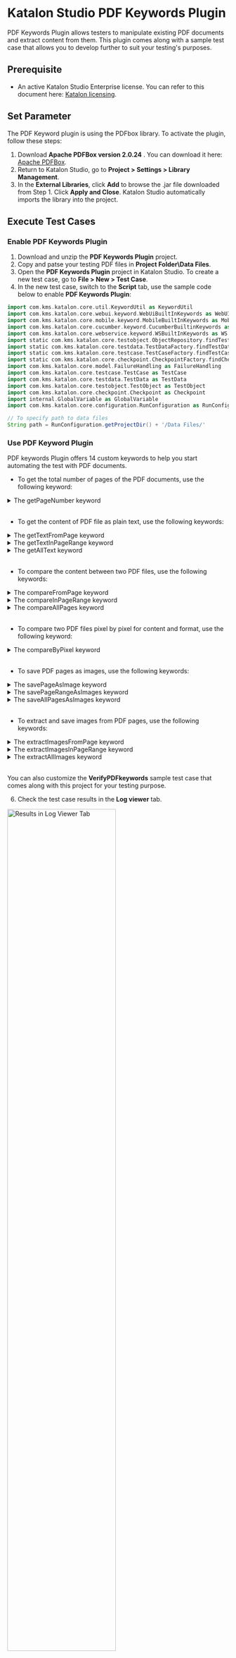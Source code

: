 # Katalon Studio PDF Keywords Plugin

PDF Keywords Plugin allows testers to manipulate existing PDF documents and extract content from them. This plugin comes along with a sample test case that allows you to develop further to suit your testing's purposes.

## Prerequisite

- An active Katalon Studio Enterprise license. You can refer to this document here: [Katalon licensing](https://docs.katalon.com/katalon-studio/docs/license.html).
## Set Parameter

The PDF Keyword plugin is using the PDFbox library. To activate the plugin, follow these steps:

1. Download **Apache PDFBox version 2.0.24** . You can download it here: [Apache PDFBox](https://www.apache.org/dyn/closer.lua/pdfbox/2.0.24/pdfbox-app-2.0.24.jar).
2. Return to Katalon Studio, go to **Project > Settings > Library Management**. 
3. In the **External Libraries**, click **Add** to browse the .jar file downloaded from Step 1. Click **Apply and Close**. Katalon Studio automatically imports the library into the project.
## Execute Test Cases

### Enable PDF Keywords Plugin

1. Download and unzip the **PDF Keywords Plugin** project.
2. Copy and patse your testing PDF files in **Project Folder\Data Files**.
3. Open the **PDF Keywords Plugin** project in Katalon Studio. To create a new test case, go to **File > New > Test Case**.
4. In the new test case, switch to the **Script** tab, use the sample code below to enable **PDF Keywords Plugin**:

``` groovy
import com.kms.katalon.core.util.KeywordUtil as KeywordUtil
import com.kms.katalon.core.webui.keyword.WebUiBuiltInKeywords as WebUI
import com.kms.katalon.core.mobile.keyword.MobileBuiltInKeywords as Mobile
import com.kms.katalon.core.cucumber.keyword.CucumberBuiltinKeywords as CucumberKW
import com.kms.katalon.core.webservice.keyword.WSBuiltInKeywords as WS
import static com.kms.katalon.core.testobject.ObjectRepository.findTestObject
import static com.kms.katalon.core.testdata.TestDataFactory.findTestData
import static com.kms.katalon.core.testcase.TestCaseFactory.findTestCase
import static com.kms.katalon.core.checkpoint.CheckpointFactory.findCheckpoint
import com.kms.katalon.core.model.FailureHandling as FailureHandling
import com.kms.katalon.core.testcase.TestCase as TestCase
import com.kms.katalon.core.testdata.TestData as TestData
import com.kms.katalon.core.testobject.TestObject as TestObject
import com.kms.katalon.core.checkpoint.Checkpoint as Checkpoint
import internal.GlobalVariable as GlobalVariable
import com.kms.katalon.core.configuration.RunConfiguration as RunConfiguration

// To specify path to data files
String path = RunConfiguration.getProjectDir() + '/Data Files/'

```

### Use PDF Keyword Plugin

PDF keywords Plugin offers 14 custom keywords to help you start automating the test with PDF documents. 

- To get the total number of pages of the PDF documents, use the following keyword:

<details><summary> The getPageNumber keyword </summary>

### Description

This keyword gets the total number of pages in the document.
### Parameters

<table width="854">
<tbody>
<tr>
<td><strong>Parameter</strong></td>
<td><strong>Type</strong></td>
<td><strong>Mandatory</strong></td>
<td><strong>Description</strong></td>
</tr>
<tr>
<td>File</td>
<td>
<p>String</p>
</td>
<td>Required</td>
<td>The absolute file path</td>
</tr>
</tbody>
</table>

### Example

To get the total number of pages of the **Test_text1.pdf** PDF document, copy and patse the sample code as below:

``` groovy
import com.kms.katalon.core.util.KeywordUtil as KeywordUtil
import com.kms.katalon.core.webui.keyword.WebUiBuiltInKeywords as WebUI
import com.kms.katalon.core.mobile.keyword.MobileBuiltInKeywords as Mobile
import com.kms.katalon.core.cucumber.keyword.CucumberBuiltinKeywords as CucumberKW
import com.kms.katalon.core.webservice.keyword.WSBuiltInKeywords as WS
import static com.kms.katalon.core.testobject.ObjectRepository.findTestObject
import static com.kms.katalon.core.testdata.TestDataFactory.findTestData
import static com.kms.katalon.core.testcase.TestCaseFactory.findTestCase
import static com.kms.katalon.core.checkpoint.CheckpointFactory.findCheckpoint
import com.kms.katalon.core.model.FailureHandling as FailureHandling
import com.kms.katalon.core.testcase.TestCase as TestCase
import com.kms.katalon.core.testdata.TestData as TestData
import com.kms.katalon.core.testobject.TestObject as TestObject
import com.kms.katalon.core.checkpoint.Checkpoint as Checkpoint
import internal.GlobalVariable as GlobalVariable
import com.kms.katalon.core.configuration.RunConfiguration as RunConfiguration

String path = RunConfiguration.getProjectDir() + '/Data Files/'

CustomKeywords.'com.kms.katalon.keyword.pdf.PDF.getPageNumber'(path + 'test_text1.pdf')

```
</details>
&nbsp;

- To get the content of PDF file as plain text, use the following keywords:

<details><summary> The getTextFromPage keyword </summary>

### Description

This keyword gets the content of a specific PDF page as plain text.
### Parameters

<table width="854">
<tbody>
<tr>
<td><strong>Parameter</strong></td>
<td><strong>Type</strong></td>
<td><strong>Mandatory</strong></td>
<td><strong>Description</strong></td>
</tr>
<tr>
<td>File</td>
<td>
<p>String</p>
</td>
<td>Required</td>
<td>The absolute file path</td>
</tr>
<tr>
<td>startPage</td>
<td>
<p>int</p>
</td>
<td>Required</td>
<td>The page number of the desired PDF page</td>
</tr>
</tbody>
</table>

### Example

To get the Page 3 of the **Test_text1.pdf** PDF document as plain text, copy and patse the sample code as below:

``` groovy
import com.kms.katalon.core.util.KeywordUtil as KeywordUtil
import com.kms.katalon.core.webui.keyword.WebUiBuiltInKeywords as WebUI
import com.kms.katalon.core.mobile.keyword.MobileBuiltInKeywords as Mobile
import com.kms.katalon.core.cucumber.keyword.CucumberBuiltinKeywords as CucumberKW
import com.kms.katalon.core.webservice.keyword.WSBuiltInKeywords as WS
import static com.kms.katalon.core.testobject.ObjectRepository.findTestObject
import static com.kms.katalon.core.testdata.TestDataFactory.findTestData
import static com.kms.katalon.core.testcase.TestCaseFactory.findTestCase
import static com.kms.katalon.core.checkpoint.CheckpointFactory.findCheckpoint
import com.kms.katalon.core.model.FailureHandling as FailureHandling
import com.kms.katalon.core.testcase.TestCase as TestCase
import com.kms.katalon.core.testdata.TestData as TestData
import com.kms.katalon.core.testobject.TestObject as TestObject
import com.kms.katalon.core.checkpoint.Checkpoint as Checkpoint
import internal.GlobalVariable as GlobalVariable
import com.kms.katalon.core.configuration.RunConfiguration as RunConfiguration

String path = RunConfiguration.getProjectDir() + '/Data Files/'

CustomKeywords.'com.kms.katalon.keyword.pdf.PDF.getTextFromPage'(path + 'test_text1.pdf', 3)

```
</details>

<details><summary> The getTextInPageRange keyword </summary>

### Description

This keyword gets the content of a range of PDF pages as plain text.

### Parameters

<table width="854">
<tbody>
<tr>
<td><strong>Parameter</strong></td>
<td><strong>Type</strong></td>
<td><strong>Mandatory</strong></td>
<td><strong>Description</strong></td>
</tr>
<tr>
<td>File</td>
<td>
<p>String</p>
</td>
<td>Required</td>
<td>The absolute file path</td>
</tr>
<tr>
<td>startPage</td>
<td>
<p>int</p>
</td>
<td>Required</td>
<td>The starting page number of the page range</td>
</tr>
<tr>
<td>endPage</td>
<td>
<p>int</p>
</td>
<td>Required</td>
<td>The ending page number of the page range</td>
</tr>
</tbody>
</table>

### Example

To get the Page 1-3 of the **Test_text1.pdf** PDF document as plain text, copy and patse the sample code as below:

``` groovy
import com.kms.katalon.core.util.KeywordUtil as KeywordUtil
import com.kms.katalon.core.webui.keyword.WebUiBuiltInKeywords as WebUI
import com.kms.katalon.core.mobile.keyword.MobileBuiltInKeywords as Mobile
import com.kms.katalon.core.cucumber.keyword.CucumberBuiltinKeywords as CucumberKW
import com.kms.katalon.core.webservice.keyword.WSBuiltInKeywords as WS
import static com.kms.katalon.core.testobject.ObjectRepository.findTestObject
import static com.kms.katalon.core.testdata.TestDataFactory.findTestData
import static com.kms.katalon.core.testcase.TestCaseFactory.findTestCase
import static com.kms.katalon.core.checkpoint.CheckpointFactory.findCheckpoint
import com.kms.katalon.core.model.FailureHandling as FailureHandling
import com.kms.katalon.core.testcase.TestCase as TestCase
import com.kms.katalon.core.testdata.TestData as TestData
import com.kms.katalon.core.testobject.TestObject as TestObject
import com.kms.katalon.core.checkpoint.Checkpoint as Checkpoint
import internal.GlobalVariable as GlobalVariable
import com.kms.katalon.core.configuration.RunConfiguration as RunConfiguration

String path = RunConfiguration.getProjectDir() + '/Data Files/'

CustomKeywords.'com.kms.katalon.keyword.pdf.PDF.getTextInPageRange'(path + 'test_text1.pdf', 1, 3)

```

</details>


<details><summary> The getAllText keyword </summary>

### Description

This keyword gets all content of the document as plain text.
### Parameters
<table width="854">
<tbody>
<tr>
<td><strong>Parameter</strong></td>
<td><strong>Type</strong></td>
<td><strong>Mandatory</strong></td>
<td><strong>Description</strong></td>
</tr>
<tr>
<td>File</td>
<td>
<p>String</p>
</td>
<td>&nbsp;Required</td>
<td>The absolute file path</td>
</tr>
</tbody>
</table>

### Example

To get all pages of the **Test_text1.pdf** PDF document as plain text, copy and patse the sample code as below:

``` groovy
import com.kms.katalon.core.util.KeywordUtil as KeywordUtil
import com.kms.katalon.core.webui.keyword.WebUiBuiltInKeywords as WebUI
import com.kms.katalon.core.mobile.keyword.MobileBuiltInKeywords as Mobile
import com.kms.katalon.core.cucumber.keyword.CucumberBuiltinKeywords as CucumberKW
import com.kms.katalon.core.webservice.keyword.WSBuiltInKeywords as WS
import static com.kms.katalon.core.testobject.ObjectRepository.findTestObject
import static com.kms.katalon.core.testdata.TestDataFactory.findTestData
import static com.kms.katalon.core.testcase.TestCaseFactory.findTestCase
import static com.kms.katalon.core.checkpoint.CheckpointFactory.findCheckpoint
import com.kms.katalon.core.model.FailureHandling as FailureHandling
import com.kms.katalon.core.testcase.TestCase as TestCase
import com.kms.katalon.core.testdata.TestData as TestData
import com.kms.katalon.core.testobject.TestObject as TestObject
import com.kms.katalon.core.checkpoint.Checkpoint as Checkpoint
import internal.GlobalVariable as GlobalVariable
import com.kms.katalon.core.configuration.RunConfiguration as RunConfiguration

String path = RunConfiguration.getProjectDir() + '/Data Files/'

CustomKeywords.'com.kms.katalon.keyword.pdf.PDF.getAllText'(path + 'test_text1.pdf')

```

</details>
&nbsp;

- To compare the content between two PDF files, use the following keywords:

<details><summary> The compareFromPage keyword </summary>

### Description

This keyword compares a particular page of two given PDF documents. The value returns true if the pages match, false if otherwise.
### Parameters
<table width="854">
<tbody>
<tr>
<td><strong>Parameter</strong></td>
<td><strong>Type</strong></td>
<td><strong>Mandatory</strong></td>
<td><strong>Description</strong></td>
</tr>
<tr>
<td>file1</td>
<td>
<p>String</p>
</td>
<td>Required</td>
<td>The absolute file path of the expected file</td>
</tr>
<tr>
<td>file2</td>
<td>
<p>String</p>
</td>
<td>Required</td>
<td>The absolute file path of the actual file</td>
</tr>
<tr>
<td>startPage</td>
<td>
<p>int</p>
</td>
<td>Required</td>
<td>The page number of the specific PDF page</td>
</tr>
<tr>
<td>excludePattern</td>
<td>
<p>def</p>
</td>
<td>Optional</td>
<td>The strings need to exclude from the comparison</td>
</tr>
</tbody>
</table>

### Example

1.  To compare Page 3 of the **Test_text1.pdf** file and the **Test_text2.pdf** file without excluding any strings, copy and patse the sample code as below:

``` groovy
import com.kms.katalon.core.util.KeywordUtil as KeywordUtil
import com.kms.katalon.core.webui.keyword.WebUiBuiltInKeywords as WebUI
import com.kms.katalon.core.mobile.keyword.MobileBuiltInKeywords as Mobile
import com.kms.katalon.core.cucumber.keyword.CucumberBuiltinKeywords as CucumberKW
import com.kms.katalon.core.webservice.keyword.WSBuiltInKeywords as WS
import static com.kms.katalon.core.testobject.ObjectRepository.findTestObject
import static com.kms.katalon.core.testdata.TestDataFactory.findTestData
import static com.kms.katalon.core.testcase.TestCaseFactory.findTestCase
import static com.kms.katalon.core.checkpoint.CheckpointFactory.findCheckpoint
import com.kms.katalon.core.model.FailureHandling as FailureHandling
import com.kms.katalon.core.testcase.TestCase as TestCase
import com.kms.katalon.core.testdata.TestData as TestData
import com.kms.katalon.core.testobject.TestObject as TestObject
import com.kms.katalon.core.checkpoint.Checkpoint as Checkpoint
import internal.GlobalVariable as GlobalVariable
import com.kms.katalon.core.configuration.RunConfiguration as RunConfiguration

String path = RunConfiguration.getProjectDir() + '/Data Files/'

CustomKeywords.'com.kms.katalon.keyword.pdf.PDF.compareFromPage'(path + 'test_text1.pdf', path + 'test_text2.pdf', 3, null)

```
2.  To compare Page 3 of the **Test_text1.pdf** file and the **Test_text2.pdf** file excluding the **1998**, **1999** strings, copy and patse the sample code as below:

``` groovy
import com.kms.katalon.core.util.KeywordUtil as KeywordUtil
import com.kms.katalon.core.webui.keyword.WebUiBuiltInKeywords as WebUI
import com.kms.katalon.core.mobile.keyword.MobileBuiltInKeywords as Mobile
import com.kms.katalon.core.cucumber.keyword.CucumberBuiltinKeywords as CucumberKW
import com.kms.katalon.core.webservice.keyword.WSBuiltInKeywords as WS
import static com.kms.katalon.core.testobject.ObjectRepository.findTestObject
import static com.kms.katalon.core.testdata.TestDataFactory.findTestData
import static com.kms.katalon.core.testcase.TestCaseFactory.findTestCase
import static com.kms.katalon.core.checkpoint.CheckpointFactory.findCheckpoint
import com.kms.katalon.core.model.FailureHandling as FailureHandling
import com.kms.katalon.core.testcase.TestCase as TestCase
import com.kms.katalon.core.testdata.TestData as TestData
import com.kms.katalon.core.testobject.TestObject as TestObject
import com.kms.katalon.core.checkpoint.Checkpoint as Checkpoint
import internal.GlobalVariable as GlobalVariable
import com.kms.katalon.core.configuration.RunConfiguration as RunConfiguration

String path = RunConfiguration.getProjectDir() + '/Data Files/'

CustomKeywords.'com.kms.katalon.keyword.pdf.PDF.compareFromPage'(path + 'test_text1.pdf', path + 'test_text2.pdf', 3, ['1998', '1999'])

```
</details>


<details><summary> The compareInPageRange keyword </summary>

### Description

This keyword compares a range of page from two given PDF documents. The value returns true if the pages match, false if otherwise.

### Parameters
<table width="854">
<tbody>
<tr>
<td><strong>Parameter</strong></td>
<td><strong>Type</strong></td>
<td><strong>Mandatory</strong></td>
<td><strong>Description</strong></td>
</tr>
<tr>
<td>file1</td>
<td>
<p>String</p>
</td>
<td>Required</td>
<td>The absolute file path of the expected file</td>
</tr>
<tr>
<td>file2</td>
<td>
<p>String</p>
</td>
<td>Required</td>
<td>The absolute file path of the actual file</td>
</tr>
<tr>
<td>startPage</td>
<td>
<p>int</p>
</td>
<td>Required</td>
<td>The starting page number of the page range</td>
</tr>
<tr>
<td>endPage</td>
<td>
<p>int</p>
</td>
<td>Required</td>
<td>The ending page number of the page range </td>
</tr>
<tr>
<td>excludePattern</td>
<td>
<p>def</p>
</td>
<td>Optional</td>
<td>The strings need to exclude from the comparison</td>
</tr>
</tbody>
</table>

### Example

1.  To compare Page 1-3 of the **Test_text1.pdf** file and the **Test_text2.pdf** file without excluding any strings, copy and patse the sample code as below:

``` groovy
import com.kms.katalon.core.util.KeywordUtil as KeywordUtil
import com.kms.katalon.core.webui.keyword.WebUiBuiltInKeywords as WebUI
import com.kms.katalon.core.mobile.keyword.MobileBuiltInKeywords as Mobile
import com.kms.katalon.core.cucumber.keyword.CucumberBuiltinKeywords as CucumberKW
import com.kms.katalon.core.webservice.keyword.WSBuiltInKeywords as WS
import static com.kms.katalon.core.testobject.ObjectRepository.findTestObject
import static com.kms.katalon.core.testdata.TestDataFactory.findTestData
import static com.kms.katalon.core.testcase.TestCaseFactory.findTestCase
import static com.kms.katalon.core.checkpoint.CheckpointFactory.findCheckpoint
import com.kms.katalon.core.model.FailureHandling as FailureHandling
import com.kms.katalon.core.testcase.TestCase as TestCase
import com.kms.katalon.core.testdata.TestData as TestData
import com.kms.katalon.core.testobject.TestObject as TestObject
import com.kms.katalon.core.checkpoint.Checkpoint as Checkpoint
import internal.GlobalVariable as GlobalVariable
import com.kms.katalon.core.configuration.RunConfiguration as RunConfiguration

String path = RunConfiguration.getProjectDir() + '/Data Files/'

CustomKeywords.'com.kms.katalon.keyword.pdf.PDF.compareInPageRange'(path + 'test_text1.pdf', path + 'test_text2.pdf', 1, 3, null)

```
2.  To compare Page 1-3 of the **Test_text1.pdf** file and the **Test_text2.pdf** file excluding the **1998**, **1999** strings, copy and patse the sample code as below:

``` groovy
import com.kms.katalon.core.util.KeywordUtil as KeywordUtil
import com.kms.katalon.core.webui.keyword.WebUiBuiltInKeywords as WebUI
import com.kms.katalon.core.mobile.keyword.MobileBuiltInKeywords as Mobile
import com.kms.katalon.core.cucumber.keyword.CucumberBuiltinKeywords as CucumberKW
import com.kms.katalon.core.webservice.keyword.WSBuiltInKeywords as WS
import static com.kms.katalon.core.testobject.ObjectRepository.findTestObject
import static com.kms.katalon.core.testdata.TestDataFactory.findTestData
import static com.kms.katalon.core.testcase.TestCaseFactory.findTestCase
import static com.kms.katalon.core.checkpoint.CheckpointFactory.findCheckpoint
import com.kms.katalon.core.model.FailureHandling as FailureHandling
import com.kms.katalon.core.testcase.TestCase as TestCase
import com.kms.katalon.core.testdata.TestData as TestData
import com.kms.katalon.core.testobject.TestObject as TestObject
import com.kms.katalon.core.checkpoint.Checkpoint as Checkpoint
import internal.GlobalVariable as GlobalVariable
import com.kms.katalon.core.configuration.RunConfiguration as RunConfiguration

String path = RunConfiguration.getProjectDir() + '/Data Files/'

CustomKeywords.'com.kms.katalon.keyword.pdf.PDF.compareInPageRange'(path + 'test_text1.pdf', path + 'test_text2.pdf', 1, 3, ['1998', '1999'])

```

</details>

<details><summary> The compareAllPages keyword </summary>

### Description

This keyword compares all pages of two given PDF documents. The value returns true if the pages match, false if otherwise.

### Parameters
<table width="854">
<tbody>
<tr>
<td><strong>Parameter</strong></td>
<td><strong>Type</strong></td>
<td><strong>Mandatory</strong></td>
<td><strong>Description</strong></td>
</tr>
<tr>
<td>file1</td>
<td>
<p>String</p>
</td>
<td>Required</td>
<td>The absolute file path of the expected file</td>
</tr>
<tr>
<td>file2</td>
<td>
<p>String</p>
</td>
<td>Required</td>
<td>The absolute file path of the actual file</td>
</tr>
<tr>
<td>excludePattern</td>
<td>
<p>def</p>
</td>
<td>Optional</td>
<td>The strings need to exclude from the comparison</td>
</tr>
</tbody>
</table>

### Example

1.  To compare all pages of the **Test_text1.pdf** file and the **Test_text2.pdf** file without excluding any strings, copy and patse the sample code as below:

``` groovy
import com.kms.katalon.core.util.KeywordUtil as KeywordUtil
import com.kms.katalon.core.webui.keyword.WebUiBuiltInKeywords as WebUI
import com.kms.katalon.core.mobile.keyword.MobileBuiltInKeywords as Mobile
import com.kms.katalon.core.cucumber.keyword.CucumberBuiltinKeywords as CucumberKW
import com.kms.katalon.core.webservice.keyword.WSBuiltInKeywords as WS
import static com.kms.katalon.core.testobject.ObjectRepository.findTestObject
import static com.kms.katalon.core.testdata.TestDataFactory.findTestData
import static com.kms.katalon.core.testcase.TestCaseFactory.findTestCase
import static com.kms.katalon.core.checkpoint.CheckpointFactory.findCheckpoint
import com.kms.katalon.core.model.FailureHandling as FailureHandling
import com.kms.katalon.core.testcase.TestCase as TestCase
import com.kms.katalon.core.testdata.TestData as TestData
import com.kms.katalon.core.testobject.TestObject as TestObject
import com.kms.katalon.core.checkpoint.Checkpoint as Checkpoint
import internal.GlobalVariable as GlobalVariable
import com.kms.katalon.core.configuration.RunConfiguration as RunConfiguration

String path = RunConfiguration.getProjectDir() + '/Data Files/'

CustomKeywords.'com.kms.katalon.keyword.pdf.PDF.compareAllPages'(path + 'test_text1.pdf', path + 'test_text2.pdf', null)

```
2.  To compare Page 1-3 of the **Test_text1.pdf** file and the **Test_text2.pdf** file excluding the **1998**, **1999** strings, copy and patse the sample code as below:

``` groovy
import com.kms.katalon.core.util.KeywordUtil as KeywordUtil
import com.kms.katalon.core.webui.keyword.WebUiBuiltInKeywords as WebUI
import com.kms.katalon.core.mobile.keyword.MobileBuiltInKeywords as Mobile
import com.kms.katalon.core.cucumber.keyword.CucumberBuiltinKeywords as CucumberKW
import com.kms.katalon.core.webservice.keyword.WSBuiltInKeywords as WS
import static com.kms.katalon.core.testobject.ObjectRepository.findTestObject
import static com.kms.katalon.core.testdata.TestDataFactory.findTestData
import static com.kms.katalon.core.testcase.TestCaseFactory.findTestCase
import static com.kms.katalon.core.checkpoint.CheckpointFactory.findCheckpoint
import com.kms.katalon.core.model.FailureHandling as FailureHandling
import com.kms.katalon.core.testcase.TestCase as TestCase
import com.kms.katalon.core.testdata.TestData as TestData
import com.kms.katalon.core.testobject.TestObject as TestObject
import com.kms.katalon.core.checkpoint.Checkpoint as Checkpoint
import internal.GlobalVariable as GlobalVariable
import com.kms.katalon.core.configuration.RunConfiguration as RunConfiguration

String path = RunConfiguration.getProjectDir() + '/Data Files/'

CustomKeywords.'com.kms.katalon.keyword.pdf.PDF.compareAllPages'(path + 'test_text1.pdf', path + 'test_text2.pdf', ['1998', '1999'])

```

</details>
&nbsp;

- To compare two PDF files pixel by pixel for content and format, use the following keyword:

<details><summary> The compareByPixel keyword </summary>

### Description

This keyword compares a range of pages from two PDF documents pixel by pixel for the content and format. The value returns true if the pages match, false if otherwise.
### Parameters
<table width="854">
<tbody>
<tr>
<td><strong>Parameter</strong></td>
<td><strong>Type</strong></td>
<td><strong>Mandatory</strong></td>
<td><strong>Description</strong></td>
</tr>
<tr>
<td>file1</td>
<td>
<p>String</p>
</td>
<td>Required</td>
<td>The absolute file path of the expected file</td>
</tr>
<tr>
<td>file2</td>
<td>
<p>String</p>
</td>
<td>Required</td>
<td>The absolute file path of the actual file</td>
</tr>
<tr>
<td>startPage</td>
<td>
<p>int</p>
</td>
<td>Required</td>
<td>The starting page number of the page range</td>
</tr>
<tr>
<td>endPage</td>
<td>
<p>int</p>
</td>
<td>Required</td>
<td>The ending page number of the page range </td>
</tr>
<tr>
<td>highlightImageDifferences</td>
<td>
<p>boolean</p>
</td>
<td>Required</td>
<td>To highlight differences in the images</td>
</tr>
<tr>
<td>showAllDifferences</td>
<td>
<p>boolean</p>
</td>
<td>Required</td>
<td>To compare all the pages of the PDF files (by default as soon as a mismatch is found in a page, this method exits)</td>
</tr>
</tbody>
</table>

### Example

To compare all pages of the **Test_text1.pdf** and the **Test_text2.pdf** pixel by pixel for content and format, copy and patse the sample code as below:

``` groovy
import com.kms.katalon.core.util.KeywordUtil as KeywordUtil
import com.kms.katalon.core.webui.keyword.WebUiBuiltInKeywords as WebUI
import com.kms.katalon.core.mobile.keyword.MobileBuiltInKeywords as Mobile
import com.kms.katalon.core.cucumber.keyword.CucumberBuiltinKeywords as CucumberKW
import com.kms.katalon.core.webservice.keyword.WSBuiltInKeywords as WS
import static com.kms.katalon.core.testobject.ObjectRepository.findTestObject
import static com.kms.katalon.core.testdata.TestDataFactory.findTestData
import static com.kms.katalon.core.testcase.TestCaseFactory.findTestCase
import static com.kms.katalon.core.checkpoint.CheckpointFactory.findCheckpoint
import com.kms.katalon.core.model.FailureHandling as FailureHandling
import com.kms.katalon.core.testcase.TestCase as TestCase
import com.kms.katalon.core.testdata.TestData as TestData
import com.kms.katalon.core.testobject.TestObject as TestObject
import com.kms.katalon.core.checkpoint.Checkpoint as Checkpoint
import internal.GlobalVariable as GlobalVariable
import com.kms.katalon.core.configuration.RunConfiguration as RunConfiguration

String path = RunConfiguration.getProjectDir() + '/Data Files/'

CustomKeywords.'com.kms.katalon.keyword.pdf.PDF.compareByPixel'(path + 'test_image1_diff.pdf', path + 'test_image2_diff.pdf', -1, -1, true, false)

```

</details>
&nbsp;

- To save PDF pages as images, use the following keywords:

<details><summary> The savePageAsImage keyword </summary>

### Description

To save a specific PDF page as a image. By default, the images are saved to your **Project Folder\Data Files\Temp**.
### Parameters

<table width="854">
<tbody>
<tr>
<td><strong>Parameter</strong></td>
<td><strong>Type</strong></td>
<td><strong>Mandatory</strong></td>
<td><strong>Description</strong></td>
</tr>
<tr>
<td>File</td>
<td>
<p>String</p>
</td>
<td>Required</td>
<td>The absolute file path</td>
</tr>
<tr>
<td>startPage</td>
<td>
<p>int</p>
</td>
<td>Required</td>
<td>The page number of the desired PDF page</td>
</tr>
</tbody>
</table>

### Example

To save the Page 3 of the **Test_text1.pdf** PDF document as an image, copy and patse the sample code as below:

``` groovy
import com.kms.katalon.core.util.KeywordUtil as KeywordUtil
import com.kms.katalon.core.webui.keyword.WebUiBuiltInKeywords as WebUI
import com.kms.katalon.core.mobile.keyword.MobileBuiltInKeywords as Mobile
import com.kms.katalon.core.cucumber.keyword.CucumberBuiltinKeywords as CucumberKW
import com.kms.katalon.core.webservice.keyword.WSBuiltInKeywords as WS
import static com.kms.katalon.core.testobject.ObjectRepository.findTestObject
import static com.kms.katalon.core.testdata.TestDataFactory.findTestData
import static com.kms.katalon.core.testcase.TestCaseFactory.findTestCase
import static com.kms.katalon.core.checkpoint.CheckpointFactory.findCheckpoint
import com.kms.katalon.core.model.FailureHandling as FailureHandling
import com.kms.katalon.core.testcase.TestCase as TestCase
import com.kms.katalon.core.testdata.TestData as TestData
import com.kms.katalon.core.testobject.TestObject as TestObject
import com.kms.katalon.core.checkpoint.Checkpoint as Checkpoint
import internal.GlobalVariable as GlobalVariable
import com.kms.katalon.core.configuration.RunConfiguration as RunConfiguration

String path = RunConfiguration.getProjectDir() + '/Data Files/'

CustomKeywords.'com.kms.katalon.keyword.pdf.PDF.savePageAsImage'(path + 'test_text1.pdf', 3)

```
</details>

<details><summary> The savePageRangeAsImages keyword </summary>

### Description

To save a range of PDF pages as images. By default, the images are saved to your **Project Folder\Data Files\Temp**.
### Parameters
<table width="854">
<tbody>
<tr>
<td><strong>Parameter</strong></td>
<td><strong>Type</strong></td>
<td><strong>Mandatory</strong></td>
<td><strong>Description</strong></td>
</tr>
<tr>
<td>file1</td>
<td>
<p>String</p>
</td>
<td>Required</td>
<td>The absolute file path of the expected file</td>
</tr>
<tr>
<td>startPage</td>
<td>
<p>int</p>
</td>
<td>Required</td>
<td>The starting page number of the page range</td>
</tr>
<tr>
<td>endPage</td>
<td>
<p>int</p>
</td>
<td>Required</td>
<td>The ending page number of the page range </td>
</tr>
</tbody>
</table>

### Example

To save the Page 1-3 of the **Test_text1.pdf** PDF document as images, copy and patse the sample code as below:

``` groovy
import com.kms.katalon.core.util.KeywordUtil as KeywordUtil
import com.kms.katalon.core.webui.keyword.WebUiBuiltInKeywords as WebUI
import com.kms.katalon.core.mobile.keyword.MobileBuiltInKeywords as Mobile
import com.kms.katalon.core.cucumber.keyword.CucumberBuiltinKeywords as CucumberKW
import com.kms.katalon.core.webservice.keyword.WSBuiltInKeywords as WS
import static com.kms.katalon.core.testobject.ObjectRepository.findTestObject
import static com.kms.katalon.core.testdata.TestDataFactory.findTestData
import static com.kms.katalon.core.testcase.TestCaseFactory.findTestCase
import static com.kms.katalon.core.checkpoint.CheckpointFactory.findCheckpoint
import com.kms.katalon.core.model.FailureHandling as FailureHandling
import com.kms.katalon.core.testcase.TestCase as TestCase
import com.kms.katalon.core.testdata.TestData as TestData
import com.kms.katalon.core.testobject.TestObject as TestObject
import com.kms.katalon.core.checkpoint.Checkpoint as Checkpoint
import internal.GlobalVariable as GlobalVariable
import com.kms.katalon.core.configuration.RunConfiguration as RunConfiguration

String path = RunConfiguration.getProjectDir() + '/Data Files/'

CustomKeywords.'com.kms.katalon.keyword.pdf.PDF.savePageRangeAsImages'(path + 'test_text1.pdf', 1, 3)

```
</details>

<details><summary> The saveAllPagesAsImages keyword </summary>

### Description

This keyword saves all pages of the PDF document as images. By default, the images are saved to your **Project Folder\Data Files\Temp**.

### Parameters
<table width="854">
<tbody>
<tr>
<td><strong>Parameter</strong></td>
<td><strong>Type</strong></td>
<td><strong>Mandatory</strong></td>
<td><strong>Description</strong></td>
</tr>
<tr>
<td>File</td>
<td>
<p>String</p>
</td>
<td>Required</td>
<td>The absolute file path</td>
</tr>
</tbody>
</table>

### Example

To save all pages of the **Test_text1.pdf** PDF document as images, copy and patse the sample code as below:

``` groovy
import com.kms.katalon.core.util.KeywordUtil as KeywordUtil
import com.kms.katalon.core.webui.keyword.WebUiBuiltInKeywords as WebUI
import com.kms.katalon.core.mobile.keyword.MobileBuiltInKeywords as Mobile
import com.kms.katalon.core.cucumber.keyword.CucumberBuiltinKeywords as CucumberKW
import com.kms.katalon.core.webservice.keyword.WSBuiltInKeywords as WS
import static com.kms.katalon.core.testobject.ObjectRepository.findTestObject
import static com.kms.katalon.core.testdata.TestDataFactory.findTestData
import static com.kms.katalon.core.testcase.TestCaseFactory.findTestCase
import static com.kms.katalon.core.checkpoint.CheckpointFactory.findCheckpoint
import com.kms.katalon.core.model.FailureHandling as FailureHandling
import com.kms.katalon.core.testcase.TestCase as TestCase
import com.kms.katalon.core.testdata.TestData as TestData
import com.kms.katalon.core.testobject.TestObject as TestObject
import com.kms.katalon.core.checkpoint.Checkpoint as Checkpoint
import internal.GlobalVariable as GlobalVariable
import com.kms.katalon.core.configuration.RunConfiguration as RunConfiguration

String path = RunConfiguration.getProjectDir() + '/Data Files/'

CustomKeywords.'com.kms.katalon.keyword.pdf.PDF.saveAllPagesAsImages'(path + 'test_text1.pdf')

```

</details>
&nbsp;

- To extract and save images from PDF pages, use the following keywords:

<details><summary> The extractImagesFromPage keyword </summary>

### Description

This keyword extracts all the embedded images from a specific PDF page. By default, the images are saved to your **Project Folder\Data Files\Temp**.
### Parameters

<table width="854">
<tbody>
<tr>
<td><strong>Parameter</strong></td>
<td><strong>Type</strong></td>
<td><strong>Mandatory</strong></td>
<td><strong>Description</strong></td>
</tr>
<tr>
<td>File</td>
<td>
<p>String</p>
</td>
<td>Required</td>
<td>The absolute file path</td>
</tr>
<tr>
<td>startPage</td>
<td>
<p>int</p>
</td>
<td>Required</td>
<td>The page number of the desired PDF page</td>
</tr>
</tbody>
</table>

### Example

To extract all images from Page 3 of the **Test_text1.pdf** PDF document, copy and patse the sample code as below:

``` groovy
import com.kms.katalon.core.util.KeywordUtil as KeywordUtil
import com.kms.katalon.core.webui.keyword.WebUiBuiltInKeywords as WebUI
import com.kms.katalon.core.mobile.keyword.MobileBuiltInKeywords as Mobile
import com.kms.katalon.core.cucumber.keyword.CucumberBuiltinKeywords as CucumberKW
import com.kms.katalon.core.webservice.keyword.WSBuiltInKeywords as WS
import static com.kms.katalon.core.testobject.ObjectRepository.findTestObject
import static com.kms.katalon.core.testdata.TestDataFactory.findTestData
import static com.kms.katalon.core.testcase.TestCaseFactory.findTestCase
import static com.kms.katalon.core.checkpoint.CheckpointFactory.findCheckpoint
import com.kms.katalon.core.model.FailureHandling as FailureHandling
import com.kms.katalon.core.testcase.TestCase as TestCase
import com.kms.katalon.core.testdata.TestData as TestData
import com.kms.katalon.core.testobject.TestObject as TestObject
import com.kms.katalon.core.checkpoint.Checkpoint as Checkpoint
import internal.GlobalVariable as GlobalVariable
import com.kms.katalon.core.configuration.RunConfiguration as RunConfiguration

String path = RunConfiguration.getProjectDir() + '/Data Files/'

CustomKeywords.'com.kms.katalon.keyword.pdf.PDF.extractImagesFromPage'(path + 'test_text1.pdf', 3)

```
</details>
<details><summary> The extractImagesInPageRange keyword </summary>

### Description

This keywords extract all the embedded images from a range of PDF pages. By default, the images are saved to your **Project Folder\Data Files\Temp**.
### Parameters
<table width="854">
<tbody>
<tr>
<td><strong>Parameter</strong></td>
<td><strong>Type</strong></td>
<td><strong>Mandatory</strong></td>
<td><strong>Description</strong></td>
</tr>
<tr>
<td>file1</td>
<td>
<p>String</p>
</td>
<td>Required</td>
<td>The absolute file path of the expected file</td>
</tr>
<tr>
<td>startPage</td>
<td>
<p>int</p>
</td>
<td>Required</td>
<td>The starting page number of the page range</td>
</tr>
<tr>
<td>endPage</td>
<td>
<p>int</p>
</td>
<td>Required</td>
<td>The ending page number of the page range </td>
</tr>
</tbody>
</table>

### Example

To extract all images from Page 1-3 of the **Test_text1.pdf** PDF document, copy and patse the sample code as below:

``` groovy
import com.kms.katalon.core.util.KeywordUtil as KeywordUtil
import com.kms.katalon.core.webui.keyword.WebUiBuiltInKeywords as WebUI
import com.kms.katalon.core.mobile.keyword.MobileBuiltInKeywords as Mobile
import com.kms.katalon.core.cucumber.keyword.CucumberBuiltinKeywords as CucumberKW
import com.kms.katalon.core.webservice.keyword.WSBuiltInKeywords as WS
import static com.kms.katalon.core.testobject.ObjectRepository.findTestObject
import static com.kms.katalon.core.testdata.TestDataFactory.findTestData
import static com.kms.katalon.core.testcase.TestCaseFactory.findTestCase
import static com.kms.katalon.core.checkpoint.CheckpointFactory.findCheckpoint
import com.kms.katalon.core.model.FailureHandling as FailureHandling
import com.kms.katalon.core.testcase.TestCase as TestCase
import com.kms.katalon.core.testdata.TestData as TestData
import com.kms.katalon.core.testobject.TestObject as TestObject
import com.kms.katalon.core.checkpoint.Checkpoint as Checkpoint
import internal.GlobalVariable as GlobalVariable
import com.kms.katalon.core.configuration.RunConfiguration as RunConfiguration

String path = RunConfiguration.getProjectDir() + '/Data Files/'

CustomKeywords.'com.kms.katalon.keyword.pdf.PDF.extractImagesFromPage'(path + 'test_text1.pdf', 1, 3)

```

</details>

<details><summary> The extractAllImages keyword </summary>

### Description

This keyword extracts all the embedded images from all pages in the PDF document. By default, the images are saved to your **Project Folder\Data Files\Temp**.

### Parameters
<table width="854">
<tbody>
<tr>
<td><strong>Parameter</strong></td>
<td><strong>Type</strong></td>
<td><strong>Mandatory</strong></td>
<td><strong>Description</strong></td>
</tr>
<tr>
<td>File</td>
<td>
<p>String</p>
</td>
<td>Required</td>
<td>The absolute file path</td>
</tr>
</tbody>
</table>

### Example

To extract all images from all pages of the **Test_text1.pdf** PDF document, copy and patse the sample code as below:

``` groovy
import com.kms.katalon.core.util.KeywordUtil as KeywordUtil
import com.kms.katalon.core.webui.keyword.WebUiBuiltInKeywords as WebUI
import com.kms.katalon.core.mobile.keyword.MobileBuiltInKeywords as Mobile
import com.kms.katalon.core.cucumber.keyword.CucumberBuiltinKeywords as CucumberKW
import com.kms.katalon.core.webservice.keyword.WSBuiltInKeywords as WS
import static com.kms.katalon.core.testobject.ObjectRepository.findTestObject
import static com.kms.katalon.core.testdata.TestDataFactory.findTestData
import static com.kms.katalon.core.testcase.TestCaseFactory.findTestCase
import static com.kms.katalon.core.checkpoint.CheckpointFactory.findCheckpoint
import com.kms.katalon.core.model.FailureHandling as FailureHandling
import com.kms.katalon.core.testcase.TestCase as TestCase
import com.kms.katalon.core.testdata.TestData as TestData
import com.kms.katalon.core.testobject.TestObject as TestObject
import com.kms.katalon.core.checkpoint.Checkpoint as Checkpoint
import internal.GlobalVariable as GlobalVariable
import com.kms.katalon.core.configuration.RunConfiguration as RunConfiguration

String path = RunConfiguration.getProjectDir() + '/Data Files/'

CustomKeywords.'com.kms.katalon.keyword.pdf.PDF.extractAllImages'(path + 'test_text1.pdf')

```

</details>
&nbsp;

You can also customize the **VerifyPDFkeywords** sample test case that comes along with this project for your testing purpose.

6. Check the test case results in the **Log viewer** tab.

<img src="https://github.com/katalon-studio/docs-images/raw/master/katalon-studio/docs/pdf-keywords-plugin/KS-README-Results-in-Log-viewer-tab.png" alt="Results in Log Viewer Tab" width=70%>

## License

Copyright (c) Katalon LLC. All rights reserved.

Licensed under the LICENSE AGREEMENT FOR KATALON AUTOMATION FRAMEWORK.
